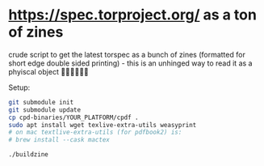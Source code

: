 # https://spec.torproject.org/ as a ton of zines 

crude script to get the latest torspec as a bunch of zines (formatted for short edge double sided printing) - this is an unhinged way to read it as a phyiscal object 🤷‍♀️🤷‍♀️🤷‍♀️ 

Setup:
```bash
git submodule init 
git submodule update
cp cpd-binaries/YOUR_PLATFORM/cpdf .
sudo apt install wget texlive-extra-utils weasyprint
# on mac textlive-extra-utils (for pdfbook2) is:
# brew install --cask mactex
```

```bash
./buildzine
```